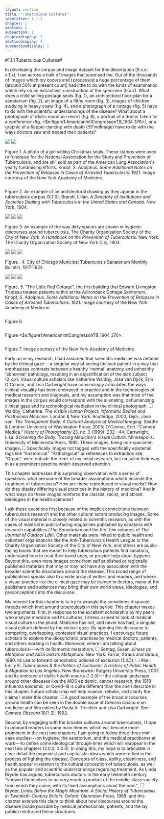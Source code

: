 ```yaml
---
layout: section
title: "Tuberculous Cultures"
identifier: 1.1.1
chapter: 1
section: 1
subsection: 1
chapterdisplay: 1
sectiondisplay: 1
subsectiondisplay: 1
---
```


#1.1.1 Tuberculous Cultures#

In developing the corpus and image dataset for this dissertation (0.x.x; x.1.x), I ran across a bulk of images that surprised me. Out of the thousands of images which my coders and I processed a huge percentage of them [around 50% at present count] had little to do with the kinds of examination which rely on an extractivist construction of the specimen (0.x.x). What does a child selling postage seals (fig. 1), an architectural floor-plan for a sanatorium (fig. 2), an image of a filthy room (fig. 3), images of children studying in heavy coats (fig. 4), and a photograph of a cottage (fig. 5) have to do with the scientific understandings of the disease? What about a photograph of idyllic mountain resort (fig. 6), a portrait of a doctor taken for a conference (fig. <$n:figure1:AmericanIntlCongressonTB_1904 376>), or a graphic of a flapper dancing with death (!!!FindImage) have to do with the ways doctors saw and treated their patients? 

<img id="Knopf_1922_0003_Cropped" class="opaque" src="{{ site.baseurl }}/assets/items/Knopf_1922_0003_Cropped_opaque.jpg">

<img id="Knopf_1922_0003_Cropped" class="transparent" src="{{ site.baseurl }}/assets/items/Knopf_1922_0003_Cropped.jpg">

<img id="-Knopf_1922_0003_Cropped=-3Knopf_1922_0003_Cropped_partial.jpg">

Figure 1. A photo of a girl selling Christmas seals. These stamps were used to fundraise for the National Association for the Study and Prevention of Tuberculosis, and are still sold as part of the American Lung Association's yearly fundraising efforts. Knopf, S. Adolphus. *Some Additional Notes on the Prevention of Relapses in Cases of Arrested Tuberculosis*. 1921. Image courtesy of the New York Academy of Medicine.

<img id="Brandt_ADirectoryofInstitutionsa_1904_106-=-4Brandt_ADirectoryofInstitutionsa_1904_106.jpg">

Figure  2. An example of an architectural drawing as they appear in the tuberculosis corpus (X.1.0). Brandt, Lilian. *A Directory of Institutions and Societies Dealing with Tuberculosis in the United States and Canada*. New York, 1904.

<img id="CharityOrganiza_AHandbookonthePreventiono_1903_350" class="opaque" src="{{ site.baseurl }}/assets/items/CharityOrganiza_AHandbookonthePreventiono_1903_350_opaque.jpg">

<img id="CharityOrganiza_AHandbookonthePreventiono_1903_350" class="transparent" src="{{ site.baseurl }}/assets/items/CharityOrganiza_AHandbookonthePreventiono_1903_350.jpg">

<img id="CharityOrganiza_AHandbookonthePreventiono_1903_350" class="partially-opaque" src="{{ site.baseurl }}/assets/items/CharityOrganiza_AHandbookonthePreventiono_1903_350_partial.jpg">

Figure 3. An example of the way dirty spaces are shown in hygienic discourses around tuberculosis. The Charity Organization Society of the City of New York. *A Handbook on the Prevention of Tuberculosis*. New York: The Charity Organization Society of New York City, 1903.

<img id="CharityOrganiza_AHandbookonthePreventiono_1903_350" class="opaque" src="{{ site.baseurl }}/assets/items/CharityOrganiza_AHandbookonthePreventiono_1903_350_opaque.jpg">

<img id="CharityOrganiza_AHandbookonthePreventiono_1903_350" class="transparent" src="{{ site.baseurl }}/assets/items/CharityOrganiza_AHandbookonthePreventiono_1903_350.jpg">

<img id="CharityOrganiza_AHandbookonthePreventiono_1903_350" class="partially-opaque" src="{{ site.baseurl }}/assets/items/CharityOrganiza_AHandbookonthePreventiono_1903_350_partial.jpg">

Figure . 4. City of Chicago Municipal Tuberculosis Sanatorium Monthly Bulletin. 1917-1924.

<img id="Knopf_1922_0001_Cropped" class="opaque" src="{{ site.baseurl }}/assets/items/Knopf_1922_0001_Cropped_opaque.jpg">

<img id="Knopf_1922_0001_Cropped" class="transparent" src="{{ site.baseurl }}/assets/items/Knopf_1922_0001_Cropped.jpg">

<img id="Knopf_1922_0001_Cropped" class="partially-opaque" src="{{ site.baseurl }}/assets/items/Knopf_1922_0001_Cropped_partial.jpg">

Figure. 5. "The Little Red Cottage", the first building that Edward Livingston Trudeau treated patients within at the Adirondack Cottage Sanitorium. Knopf, S. Adolphus. *Some Additional Notes on the Prevention of Relapses in Cases of Arrested Tuberculosis*. 1921. Image courtesy of the New York Academy of Medicine.

<img id="TheBritishJournalofTuberc5_1911_61-=-4TheBritishJournalofTuberc5_1911_61.jpg">

Figure 6.

<img id="AmericanIntlCongressonTB_1904 376-=-4AmericanIntlCongressonTB_1904 376.jpg">

Figure <$n:figure1:AmericanIntlCongressonTB_1904 376>.

<img id="Knopf_AlarmingIncrease_1927_p15-=-4Knopf_AlarmingIncrease_1927_p15.jpg">

Figure 7. Image courtesy of the New York Academy of Medicine.

Early on in my research, I had assumed that scientific medicine was defined by the clinical gaze---a singular way of seeing the sick patient in a way that emphasizes contrasts between a healthy 'normal' anatomy and unhealthy 'abnormal' pathology, resulting in an objectification of the sick subject (2.x;x). Visual culture scholars like Katherine Waldby, Jose van Djick, Erin O'Connor, and Lisa Cartwright have convincingly articulated the ways clinical visuality has been embraced in practice and in the technologies of medical research and diagnosis, and my assumption was that most of the images in the corpus would correspond with the alienating, dehumanizing clinical gaze and its technological mediation in the clinical photograph.<label for="sn-1" class="margin-toggle sidenote-number"></label><input type="checkbox" id="sn-1" class="margin-toggle"><span class="sidenote">Waldby, Catherine. *The Visible Human Project: Informatic Bodies and Posthuman Medicine*. London & New York: Routledge, 2000; Dijck, José van. *The Transparent Body: A Cultural Analysis of Medical Imaging*. Seattle & London: University of Washington Press, 2005; O'Connor, Erin. "Camera Medica." *History of Photography* 23, no. 3 (1999): 232--44; Cartwright, Lisa. *Screening the Body: Tracing Medicine's Visual Culture*. Minneapolis: University of Minnesota Press, 1995.</span> These images, being non-specimen images,<label for="sn-2" class="margin-toggle sidenote-number"></label><input type="checkbox" id="sn-2" class="margin-toggle"><span class="sidenote">Specifically images not tagged with the specifically epistemic tags like "Anatomical" "Pathological" or references to extraction like "Organ".</span> were outside the remit of my initial research, but muscled their way in as a prominent practice which deserved attention.

This chapter addresses this surprising observation with a series of questions: what are some of the broader assumptions which encircle the treatment of tuberculosis? How are these reproduced in visual media? How do they display differing visual practices in the history of medicine? And in what ways do these images reinforce the classist, racist, and ableist ideologies in the health sciences?

I ask these questions first because of the implicit connections between tuberculosis research and the other cultural actors producing images. Some of the visual material is closely related to scientific research, as with the cases of material in public-facing magazines published by sanataria with research capabilities (*The Sanatorium* and the first few volumes of *The Journal of Outdoor Life*). Other materials were linked to public health and volunteer organizations like the Anti-Tuberculosis Health League or the Charity Organization Society of the City of New York, and others are public-facing books that are meant to help tuberculous patients find sanataria, understand how to treat their loved ones, or provide help about hygiene. Beyond this, even more images come from self published or regionally published materials that may or may not have any association with the broader scientific discourses around the disease.  This broad range of publications speaks also to a wide array of writers and readers, and where a visual practice like the clinical gaze may be trained in doctors, many of the publishers and audiences may bring their own world views, ideologies, and preconceptions into the discourse.

My interest for this chapter is to try to wrangle the sometimes disparate threads which knot around tuberculosis in this period. This chapter makes two arguments: first, in response to the excellent scholarship by my peers who analyze medicine and its cultures, I stress a need to look at medical visual culture in the plural. Medicine has not, and never has had, a singular visual culture defined by the clinical gaze. By opening this discourse to competing, overlapping, contested visual practices, I encourage future scholars to explore the idiosyncratic practices by medical doctors, patients, and others working in health. Moreover, where I am talking about tuberculosis---with its Romantic metaphors,<label for="sn-3" class="margin-toggle sidenote-number"></label><input type="checkbox" id="sn-3" class="margin-toggle"><span class="sidenote">Sontag, Susan. *Illness as Metaphor and AIDS and Its Metaphors*. New York: Farrar, Straus and Giroux, 1990.</span>  its use to forward xenophobic policies of exclusion (1.3.5),<label for="sn-4" class="margin-toggle sidenote-number"></label><input type="checkbox" id="sn-4" class="margin-toggle"><span class="sidenote">Abel, Emily K. *Tuberculosis & the Politics of Exclusion: A History of Public Health & Migration to Los Angeles*. New Brunswick: Rutgers University Press, 2007.</span> and its embrace of idyllic health resorts (1.2.0)---the cultural landscape around other diseases like the AIDS epidemic, cancer research, the 1918 influenza epidemic, or Covid-19 is quite different than the one I describe in this chapter. Future scholarship will help nuance, rebuke, and clarify the claims I make this chapter.<label for="sn-5" class="margin-toggle sidenote-number"></label><input type="checkbox" id="sn-5" class="margin-toggle"><span class="sidenote">A good example of the broad discourses around health can be seen in the double issue of *Camera Obscura* on medicine and film edited by Paula A. Treichler and Lisa Cartwright. See: *Camera Obscura* 10(1-2). 1992.</span> 

Second, by engaging with the broader cultures around tuberculosis, I hope to onboard readers to some main themes which will become more prominent in the next two chapters. I am going to follow three three mini-case studies---on hygiene, the sanatorium, and the medical practitioner at work---to define some ideological through-lines which will reappear in the next two chapters (2.0.0; 3.0.0). In doing this, my hope is to articulate in clear detail the eugenicist and capitalistic ideas which were reified in the process of fighting the disease. Concepts of class, ability, cleanliness, and health appear in relation to the cultural conception of tuberculosis, as well as the popular and scientific understandings regarding treatment. As Linda Bryder has argued, tuberculosis doctors in the early twentieth century "showed themselves to be very much a product of the middle-class society from which they came, with its fixed assumptions about the poor",<label for="sn-6" class="margin-toggle sidenote-number"></label><input type="checkbox" id="sn-6" class="margin-toggle"><span class="sidenote">Bryder, Linda. *Below the Magic Mountain: A Social History of Tuberculosis in Twentieth-Century Britain*. Oxford: Clarendon Press, 1988.</span> and this chapter extends this claim to think about how discourses around the disease (made possible by medical professionals, patients, and the lay public) reinforced these structures.